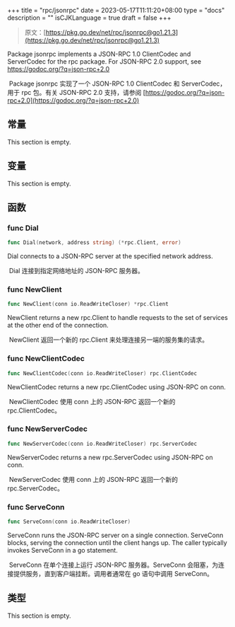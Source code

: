 +++
title = "rpc/jsonrpc"
date = 2023-05-17T11:11:20+08:00
type = "docs"
description = ""
isCJKLanguage = true
draft = false
+++
> 原文：[https://pkg.go.dev/net/rpc/jsonrpc@go1.21.3](https://pkg.go.dev/net/rpc/jsonrpc@go1.21.3)

Package jsonrpc implements a JSON-RPC 1.0 ClientCodec and ServerCodec for the rpc package. For JSON-RPC 2.0 support, see https://godoc.org/?q=json-rpc+2.0

​	Package jsonrpc 实现了一个 JSON-RPC 1.0 ClientCodec 和 ServerCodec，用于 rpc 包。有关 JSON-RPC 2.0 支持，请参阅 [https://godoc.org/?q=json-rpc+2.0](https://godoc.org/?q=json-rpc+2.0)

## 常量 

This section is empty.

## 变量

This section is empty.

## 函数

### func Dial 

``` go 
func Dial(network, address string) (*rpc.Client, error)
```

Dial connects to a JSON-RPC server at the specified network address.

​	Dial 连接到指定网络地址的 JSON-RPC 服务器。

### func NewClient

```go
func NewClient(conn io.ReadWriteCloser) *rpc.Client
```

NewClient returns a new rpc.Client to handle requests to the set of services at the other end of the connection.

​	NewClient 返回一个新的 rpc.Client 来处理连接另一端的服务集的请求。

### func NewClientCodec

```go
func NewClientCodec(conn io.ReadWriteCloser) rpc.ClientCodec
```

NewClientCodec returns a new rpc.ClientCodec using JSON-RPC on conn.

​	NewClientCodec 使用 conn 上的 JSON-RPC 返回一个新的 rpc.ClientCodec。

### func NewServerCodec

```go
func NewServerCodec(conn io.ReadWriteCloser) rpc.ServerCodec
```

NewServerCodec returns a new rpc.ServerCodec using JSON-RPC on conn.

​	NewServerCodec 使用 conn 上的 JSON-RPC 返回一个新的 rpc.ServerCodec。

### func ServeConn

```go
func ServeConn(conn io.ReadWriteCloser)
```

ServeConn runs the JSON-RPC server on a single connection. ServeConn blocks, serving the connection until the client hangs up. The caller typically invokes ServeConn in a go statement.

​	ServeConn 在单个连接上运行 JSON-RPC 服务器。ServeConn 会阻塞，为连接提供服务，直到客户端挂断。调用者通常在 go 语句中调用 ServeConn。

## 类型

This section is empty.
